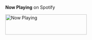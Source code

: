 **Now Playing** on Spotify


<img src="https://now-playing-profile-blue.vercel.app/now-playing" width="256" height="64" alt="Now Playing">

